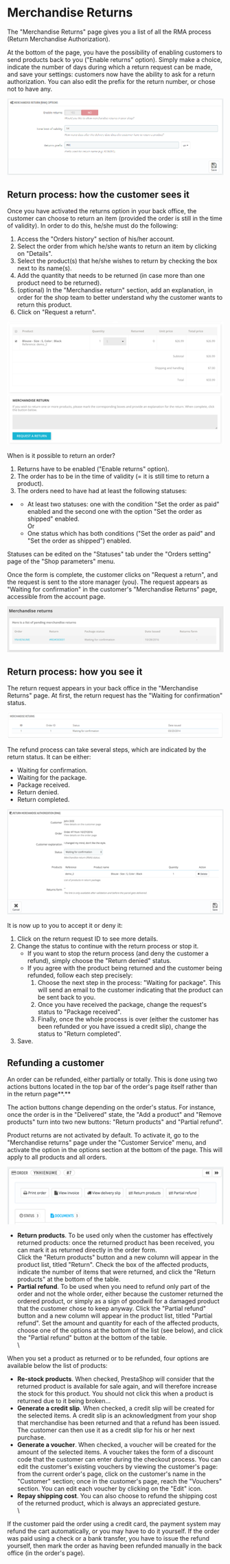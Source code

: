 # Merchandise Returns

The "Merchandise Returns" page gives you a list of all the RMA process (Return Merchandise Authorization).

At the bottom of the page, you have the possibility of enabling customers to send products back to you ("Enable returns" option). Simply make a choice, indicate the number of days during which a return request can be made, and save your settings: customers now have the ability to ask for a return authorization. You can also edit the prefix for the return number, or chose not to have any.

![](../../../.gitbook/assets/38109196.png)

## Return process: how the customer sees it <a href="#merchandisereturns-returnprocess-howthecustomerseesit" id="merchandisereturns-returnprocess-howthecustomerseesit"></a>

Once you have activated the returns option in your back office, the customer can choose to return an item (provided the order is still in the time of validity). In order to do this, he/she must do the following:

1. Access the "Orders history" section of his/her account.
2. Select the order from which he/she wants to return an item by clicking on "Details".
3. Select the product(s) that he/she wishes to return by checking the box next to its name(s).
4. Add the quantity that needs to be returned (in case more than one product need to be returned).
5. (optional) In the "Merchandise return" section, add an explanation, in order for the shop team to better understand why the customer wants to return this product.
6. Click on "Request a return".

![](<../../../.gitbook/assets/51839875 (3) (3) (2).png>)

When is it possible to return an order?

1. Returns have to be enabled ("Enable returns" option).
2. The order has to be in the time of validity (= it is still time to return a product).
3. The orders need to have had at least the following statuses:

*
  * At least two statuses: one with the condition "Set the order as paid" enabled and the second one with the option "Set the order as shipped" enabled.\
    Or
  * One status which has both conditions ("Set the order as paid" and "Set the order as shipped") enabled.

Statuses can be edited on the "Statuses" tab under the "Orders setting" page of the "Shop parameters" menu.

Once the form is complete, the customer clicks on "Request a return", and the request is sent to the store manager (you). The request appears as "Waiting for confirmation" in the customer's "Merchandise Returns" page, accessible from the account page.

![](../../../.gitbook/assets/51839876.png)

## Return process: how you see it <a href="#merchandisereturns-returnprocess-howyouseeit" id="merchandisereturns-returnprocess-howyouseeit"></a>

The return request appears in your back office in the "Merchandise Returns" page. At first, the return request has the "Waiting for confirmation" status.

![](../../../.gitbook/assets/23038598.png)

The refund process can take several steps, which are indicated by the return status. It can be either:

* Waiting for confirmation.
* Waiting for the package.
* Package received.
* Return denied.
* Return completed.

![](<../../../.gitbook/assets/51839877 (3) (3) (2).png>)

It is now up to you to accept it or deny it:

1. Click on the return request ID to see more details.
2. Change the status to continue with the return process or stop it.
   * If you want to stop the return process (and deny the customer a refund), simply choose the "Return denied" status.
   * If you agree with the product being returned and the customer being refunded, follow each step precisely:
     1. Choose the next step in the process: "Waiting for package". This will send an email to the customer indicating that the product can be sent back to you.
     2. Once you have received the package, change the request's status to "Package received".
     3. Finally, once the whole process is over (either the customer has been refunded or you have issued a credit slip), change the status to "Return completed".
3. Save.

## Refunding a customer <a href="#merchandisereturns-refundingacustomer" id="merchandisereturns-refundingacustomer"></a>

An order can be refunded, either partially or totally. This is done using two actions buttons located in the top bar of the order's page itself rather than in the return page**.**

The action buttons change depending on the order's status. For instance, once the order is in the "Delivered" state, the "Add a product" and "Remove products" turn into two new buttons: "Return products" and "Partial refund".

Product returns are not activated by default. To activate it, go to the "Merchandise returns" page under the "Customer Service" menu, and activate the option in the options section at the bottom of the page. This will apply to all products and all orders.

![](<../../../.gitbook/assets/51839878 (3) (3) (2).png>)

* **Return products**. To be used only when the customer has effectively returned products: once the returned product has been received, you can mark it as returned directly in the order form. \
  Click the "Return products" button and a new column will appear in the product list, titled "Return". Check the box of the affected products, indicate the number of items that were returned, and click the "Return products" at the bottom of the table.
* **Partial refund**. To be used when you need to refund only part of the order and not the whole order, either because the customer returned the ordered product, or simply as a sign of goodwill for a damaged product that the customer chose to keep anyway. Click the "Partial refund" button and a new column will appear in the product list, titled "Partial refund". Set the amount and quantity for each of the affected products, choose one of the options at the bottom of the list (see below), and click the "Partial refund" button at the bottom of the table.\
  \


When you set a product as returned or to be refunded, four options are available below the list of products:

* **Re-stock products**. When checked, PrestaShop will consider that the returned product is available for sale again, and will therefore increase the stock for this product. You should not click this when a product is returned due to it being broken...
* **Generate a credit slip**. When checked, a credit slip will be created for the selected items. A credit slip is an acknowledgment from your shop that merchandise has been returned and that a refund has been issued. The customer can then use it as a credit slip for his or her next purchase.
* **Generate a voucher**. When checked, a voucher will be created for the amount of the selected items. A voucher takes the form of a discount code that the customer can enter during the checkout process. You can edit the customer's existing vouchers by viewing the customer's page: from the current order's page, click on the customer's name in the "Customer" section; once in the customer's page, reach the "Vouchers" section. You can edit each voucher by clicking on the "Edit" icon.
* **Repay shipping cost**. You can also choose to refund the shipping cost of the returned product, which is always an appreciated gesture.\
  \


If the customer paid the order using a credit card, the payment system may refund the cart automatically, or you may have to do it yourself. If the order was paid using a check or a bank transfer, you have to issue the refund yourself, then mark the order as having been refunded manually in the back office (in the order's page).
